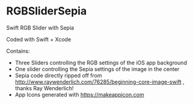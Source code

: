 # RGBSliderSepia

Swift RGB Slider with Sepia

Coded with Swift + Xcode

Contains:
- Three Sliders controlling the RGB settings of the iOS app background
- One slider controlling the Sepia settings of the image in the center
- Sepia code directly ripped off from http://www.raywenderlich.com/76285/beginning-core-image-swift , thanks Ray Wenderlich!
- App Icons generated with https://makeappicon.com

